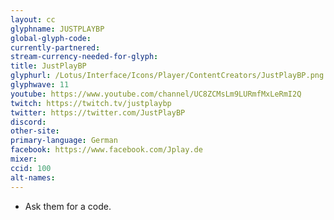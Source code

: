 ```yaml
---
layout: cc
glyphname: JUSTPLAYBP
global-glyph-code:
currently-partnered:
stream-currency-needed-for-glyph:
title: JustPlayBP
glyphurl: /Lotus/Interface/Icons/Player/ContentCreators/JustPlayBP.png
glyphwave: 11
youtube: https://www.youtube.com/channel/UC8ZCMsLm9LURmfMxLeRmI2Q
twitch: https://twitch.tv/justplaybp
twitter: https://twitter.com/JustPlayBP
discord:
other-site:
primary-language: German
facebook: https://www.facebook.com/Jplay.de
mixer:
ccid: 100
alt-names:
---
```

* Ask them for a code.
